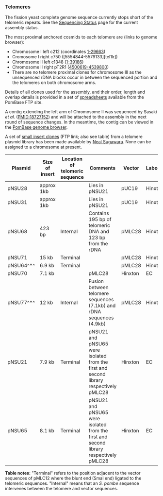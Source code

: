### Telomeres

The fission yeast complete genome sequence currently stops short of the
telomeric repeats. See the [Sequencing Status](status/sequencing-status) 
page for the current assembly status.

The most proximal anchored cosmids to each telomere are (links
to genome browser):

-   Chromosome I left c212 (coordinates [1-29663][tel1l])
-   Cromosome I right c750 ([5554844-5579133][tel1lr])
-   Chromosome II left c1348 ([1-39186][tel2l])
-   Chromosome II right pT2R1 ([4500619-4539800][tel2r])
-   There are no telomere proximal clones for chromosome III as the
    unsequenced rDNA blocks occur in between the sequenced portion and
    the telomeres on both chromosome arms.

Details of all clones used for the assembly, and their order, length and
overlap details is provided in a set of
[spreadsheets](ftp://ftp.pombase.org/Archived_directories/Cosmid_assembly_data/)
available from the PomBase FTP site.

A contig extending the left arm of Chromosome II was sequenced by
Sasaki *et al.*
([PMID:18727152](http://www.ncbi.nlm.nih.gov/pubmed?term=18727152))
and will be attached to the assembly in the next round of sequence
changes. In the meantime, the contig can be viewed in the
[PomBase genome browser][telgap].

A set of [small insert clones](ftp://ftp.sanger.ac.uk/pub/yeast/sequences/pombe/telomeres/)
(FTP link; also see table) from a telomere plasmid library has been
made available by [Neal Sugawara](mailto:sugawara@hydra.rose.brandeis.edu). None can be
assigned to a chromosome at present.

Plasmid|Size of insert|Location of telomeric sequence|Comments|Vector|Laboratory|Funded by|Stage
-------|--------------|------------------------------|--------|------|----------|---------|-----
pNSU28|approx 1kb| |Lies in pNSU21|pUC19|Hinxton|EC|finished
pNSU31|approx 1kb| |Lies in pNSU21|pUC19|Hinxton|EC|finished
pNSU68|423 bp|Internal|Contains 195 bp of telomeric DNA and 123 bp from the rDNA|pMLC28|Hinxton|EC|finished
pNSU71|15 kb|Terminal| |pMLC28|Hinxton|EC|finished
pNSU64^\*^|6.9 kb|Terminal| |pMLC28|Hinxton|EC|finished
pNSU70|7.1 kb| |pMLC28|Hinxton|EC|finished
pNSU77^\*^|12 kb|Internal|Fusion between telomere sequences (7.1kb) and rDNA sequences (4.9kb)|pMLC28|Hinxton|EC|finished
pNSU21|7.9 kb|Terminal|pNSU21 and pNSU65 were isolated from the first and second library respectively pMLC28|Hinxton|EC|finished
pNSU65|8.1 kb|Terminal|pNSU21 and pNSU65 were isolated from the first and second library respectively pMLC28|Hinxton|EC|finished

**Table notes:**
"Terminal" refers to the position adjacent to the vector sequences of
pMLC12 where the blunt end (SmaI end) ligated to the
telomeric sequences. "Internal" means that an *S. pombe*
sequence intervenes between the telomere and vector sequences.

[tel1l]: https://www.pombase.org/jbrowse/?loc=I%3A1..29664&tracks=DNA%2CPomBase%20forward%20strand%20features%2CPomBase%20reverse%20strand%20features&highlight=
[tel1r]: https://www.pombase.org/jbrowse/?loc=I%3A5554843..5579133&tracks=DNA%2CPomBase%20forward%20strand%20features%2CPomBase%20reverse%20strand%20features&highlight=
[tel2l]: https://www.pombase.org/jbrowse/?loc=II%3A1..39181&tracks=DNA%2CPomBase%20forward%20strand%20features%2CPomBase%20reverse%20strand%20features&highlight=
[tel2r]: https://www.pombase.org/jbrowse/?loc=II%3A4500628..4539804&tracks=DNA%2CPomBase%20forward%20strand%20features%2CPomBase%20reverse%20strand%20features&highlight=
[telgap]: https://www.pombase.org/jbrowse/?loc=chr_II_telomeric_gap%3A2002..18001&tracks=DNA%2CPomBase%20forward%20strand%20features%2CPomBase%20reverse%20strand%20features&highlight=
